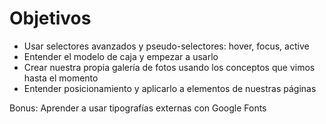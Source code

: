 # Objetivos

* Usar selectores avanzados y pseudo-selectores: hover, focus, active
* Entender el modelo de caja y empezar a usarlo
* Crear nuestra propia galería de fotos usando los conceptos que vimos hasta el momento
* Entender posicionamiento y aplicarlo a elementos de nuestras páginas

Bonus: Aprender a usar tipografías externas con Google Fonts